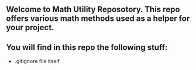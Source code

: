 ## Welcome to Math Utility Reposotory. This repo offers various math methods used as a helper for your project.

## You will find in this repo the following stuff:
* .gitignore file itself

